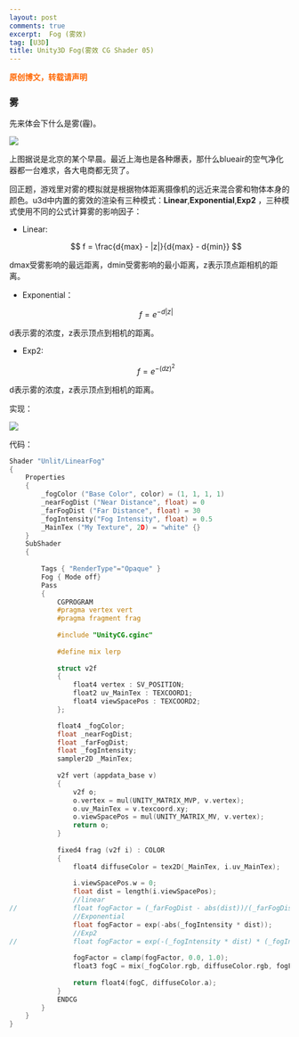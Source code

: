 ```yaml
---
layout: post
comments: true
excerpt:  Fog (雾效)
tag: [U3D]
title: Unity3D Fog(雾效 CG Shader 05)
---
```


<span style="color: #ff6600;"><strong>原创博文，转载请声明</strong></span>

### 雾

先来体会下什么是雾(霾)。

![](../../images/wu.jpg)

上图据说是北京的某个早晨。最近上海也是各种爆表，那什么blueair的空气净化器都一台难求，各大电商都无货了。

回正题，游戏里对雾的模拟就是根据物体距离摄像机的远近来混合雾和物体本身的颜色。u3d中内置的雾效的渲染有三种模式：**Linear**,**Exponential**,**Exp2** ，三种模式使用不同的公式计算雾的影响因子：

* Linear:

  $$
  f = \frac{d{max} - |z|}{d{max} - d{min}}
  $$


dmax受雾影响的最远距离，dmin受雾影响的最小距离，z表示顶点距相机的距离。

* Exponential：

  $$
  f = e^{-d|z|}
  $$


d表示雾的浓度，z表示顶点到相机的距离。

* Exp2:

  $$
  f = e^{-(dz)^2}
  $$


d表示雾的浓度，z表示顶点到相机的距离。

实现：

![](../../images/fog.jpg)

代码：

``` c
Shader "Unlit/LinearFog"
{
	Properties
	{
		_fogColor ("Base Color", color) = (1, 1, 1, 1)
		_nearFogDist ("Near Distance", float) = 0
		_farFogDist ("Far Distance", float) = 30
		_fogIntensity("Fog Intensity", float) = 0.5
		_MainTex ("My Texture", 2D) = "white" {}
	}
	SubShader
	{
		
		Tags { "RenderType"="Opaque" }
		Fog { Mode off}
		Pass
		{
			CGPROGRAM
			#pragma vertex vert
			#pragma fragment frag
			
			#include "UnityCG.cginc"
			
			#define mix lerp
			
			struct v2f
			{	
				float4 vertex : SV_POSITION;
				float2 uv_MainTex : TEXCOORD1;
				float4 viewSpacePos : TEXCOORD2;
			};

			float4 _fogColor;
			float _nearFogDist;
			float _farFogDist;
			float _fogIntensity;
			sampler2D _MainTex;
			
			v2f vert (appdata_base v)
			{
				v2f o;
				o.vertex = mul(UNITY_MATRIX_MVP, v.vertex);
				o.uv_MainTex = v.texcoord.xy;
				o.viewSpacePos = mul(UNITY_MATRIX_MV, v.vertex);
				return o;
			}
			
			fixed4 frag (v2f i) : COLOR
			{
				float4 diffuseColor = tex2D(_MainTex, i.uv_MainTex);
				
				i.viewSpacePos.w = 0;
				float dist = length(i.viewSpacePos);
				//linear
//				float fogFactor = (_farFogDist - abs(dist))/(_farFogDist - _nearFogDist);
				//Exponential
				float fogFactor = exp(-abs(_fogIntensity * dist));
				//Exp2
//				float fogFactor = exp(-(_fogIntensity * dist) * (_fogIntensity * dist));
				
				fogFactor = clamp(fogFactor, 0.0, 1.0);
				float3 fogC = mix(_fogColor.rgb, diffuseColor.rgb, fogFactor);
				
				return float4(fogC, diffuseColor.a);
			}
			ENDCG
		}
	}
}

```